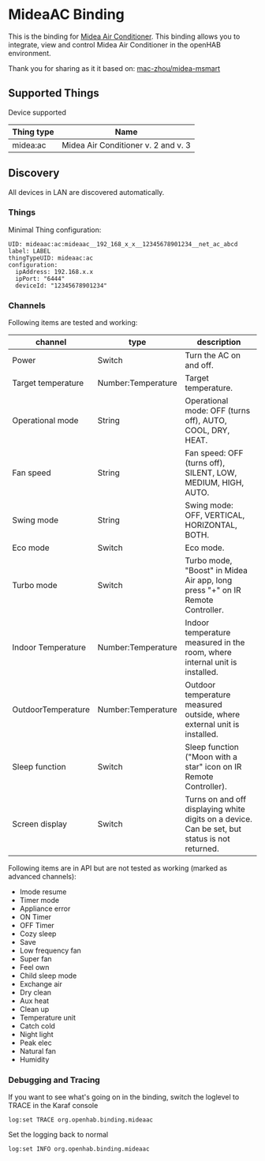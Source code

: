 # MideaAC Binding

This is the binding for [Midea Air Conditioner](https://www.midea.com/us/Air-Conditioners).
This binding allows you to integrate, view and control Midea Air Conditioner in the openHAB environment.

Thank you for sharing as it it based on:
[mac-zhou/midea-msmart](https://github.com/mac-zhou/midea-msmart/tree/master/msmart)

## Supported Things

Device supported

| Thing type               | Name                                               |
|--------------------------|----------------------------------------------------|
| midea:ac                 | Midea Air Conditioner v. 2 and v. 3                |

## Discovery

All devices in LAN are discovered automatically.

### Things

Minimal Thing configuration:

```
UID: mideaac:ac:mideaac__192_168_x_x__12345678901234__net_ac_abcd
label: LABEL
thingTypeUID: mideaac:ac
configuration:
  ipAddress: 192.168.x.x
  ipPort: "6444"
  deviceId: "12345678901234"
```

### Channels

Following items are tested and working:

| channel                  | type                 | description                                                                                   |
|--------------------------|----------------------|-----------------------------------------------------------------------------------------------|
| Power                    | Switch               | Turn the AC on and off.                                                                       |
| Target temperature       | Number:Temperature   | Target temperature.                                                                           |
| Operational mode         | String               | Operational mode: OFF (turns off), AUTO, COOL, DRY, HEAT.                                     |
| Fan speed                | String               | Fan speed: OFF (turns off), SILENT, LOW, MEDIUM, HIGH, AUTO.                                  |
| Swing mode               | String               | Swing mode: OFF, VERTICAL, HORIZONTAL, BOTH.                                                  |
| Eco mode                 | Switch               | Eco mode.                                                                                     |
| Turbo mode               | Switch               | Turbo mode, "Boost" in Midea Air app, long press "+" on IR Remote Controller.                 |
| Indoor Temperature       | Number:Temperature   | Indoor temperature measured in the room, where internal unit is installed.                    |
| OutdoorTemperature       | Number:Temperature   | Outdoor temperature measured outside, where external unit is installed.                       |
| Sleep function           | Switch               | Sleep function ("Moon with a star" icon on IR Remote Controller).                             |
| Screen display           | Switch               | Turns on and off displaying white digits on a device. Can be set, but status is not returned. |

Following items are in API but are not tested as working (marked as advanced channels):
- Imode resume
- Timer mode
- Appliance error
- ON Timer
- OFF Timer
- Cozy sleep
- Save
- Low frequency fan
- Super fan
- Feel own 
- Child sleep mode
- Exchange air
- Dry clean
- Aux heat
- Clean up
- Temperature unit
- Catch cold
- Night light
- Peak elec
- Natural fan
- Humidity

### Debugging and Tracing

If you want to see what's going on in the binding, switch the loglevel to TRACE in the Karaf console

```
log:set TRACE org.openhab.binding.mideaac
```

Set the logging back to normal

```
log:set INFO org.openhab.binding.mideaac
```
